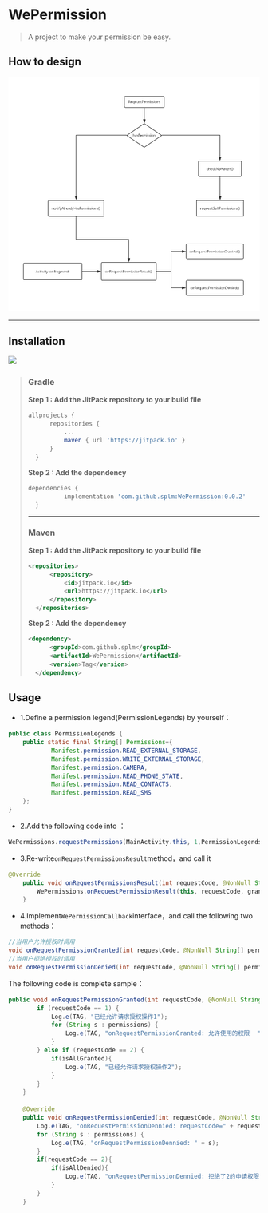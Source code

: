 # WePermission
> A project to make your permission be easy.

## How to design

![流程图](https://github.com/splm/WePermission/blob/master/WePermission-flow.png)

--------------------------------------

## Installation

[![](https://jitpack.io/v/splm/WePermission.svg)](https://jitpack.io/#splm/WePermission)

> ### Gradle
>
> **Step 1 :  Add the JitPack repository to your build file**
>
> ```groovy
> allprojects {
> 		repositories {
> 			...
> 			maven { url 'https://jitpack.io' }
> 		}
> 	}
> ```
>
> **Step 2 : Add the dependency** 
>
> ```groovy
> dependencies {
> 	        implementation 'com.github.splm:WePermission:0.0.2'
> 	}
> ```
>
>
>
> --------------
>
> ### Maven
>
> **Step 1 : Add the JitPack repository to your build file**
>
> ```xml
> <repositories>
> 		<repository>
> 		    <id>jitpack.io</id>
> 		    <url>https://jitpack.io</url>
> 		</repository>
> 	</repositories>
> ```
>
> **Step 2 :  Add the dependency**
>
> ```xml
> <dependency>
> 	    <groupId>com.github.splm</groupId>
> 	    <artifactId>WePermission</artifactId>
> 	    <version>Tag</version>
> 	</dependency>
> ```
>
>



## Usage

- 1.Define a permission legend(PermissionLegends)  by yourself：

```java
public class PermissionLegends {
    public static final String[] Permissions={
            Manifest.permission.READ_EXTERNAL_STORAGE,
            Manifest.permission.WRITE_EXTERNAL_STORAGE,
            Manifest.permission.CAMERA,
            Manifest.permission.READ_PHONE_STATE,
            Manifest.permission.READ_CONTACTS,
            Manifest.permission.READ_SMS
    };
}
```

- 2.Add the following code into ：

```java
WePermissions.requestPermissions(MainActivity.this, 1,PermissionLegends.Permissions);
```

- 3.Re-write`onRequestPermissionsResult`method，and call it

```java
@Override
    public void onRequestPermissionsResult(int requestCode, @NonNull String[] permissions, @NonNull int[] grantResults) {
        WePermissions.onRequestPermissionResult(this, requestCode, grantResults, permissions);
    }
```

- 4.Implement`WePermissionCallback`interface，and call the following two methods：

```java
//当用户允许授权时调用
void onRequestPermissionGranted(int requestCode, @NonNull String[] permissions, boolean isAllGranted);
//当用户拒绝授权时调用
void onRequestPermissionDenied(int requestCode, @NonNull String[] permissions,boolean isAllDenied);
```

The following code is complete sample：

```java
public void onRequestPermissionGranted(int requestCode, @NonNull String[] permissions, boolean isAllGranted) {
        if (requestCode == 1) {
            Log.e(TAG, "已经允许请求授权操作1");
            for (String s : permissions) {
                Log.e(TAG, "onRequestPermissionGranted: 允许使用的权限  " + s);
            }
        } else if (requestCode == 2) {
            if(isAllGranted){
                Log.e(TAG, "已经允许请求授权操作2");
            }
        }
    }

    @Override
    public void onRequestPermissionDenied(int requestCode, @NonNull String[] permissions,boolean isAllDenied) {
        Log.e(TAG, "onRequestPermissionDennied: requestCode=" + requestCode);
        for (String s : permissions) {
            Log.e(TAG, "onRequestPermissionDennied: " + s);
        }
        if(requestCode == 2){
            if(isAllDenied){
                Log.e(TAG, "onRequestPermissionDennied: 拒绝了2的申请权限操作");
            }
        }
    }
```
